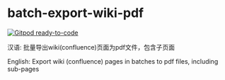 # batch-export-wiki-pdf

[![Gitpod ready-to-code](https://img.shields.io/badge/Gitpod-ready--to--code-blue?logo=gitpod)](https://gitpod.io/#https://github.com/DefetC/batch-export-wiki-pdf)


汉语: 批量导出wiki(confluence)页面为pdf文件，包含子页面

English: Export wiki (confluence) pages in batches to pdf files, including sub-pages 



